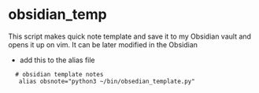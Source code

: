 # obsidian_temp

This script makes quick note template and save it to my Obsidian vault and opens it up on vim. It can be later modified in the Obsidian

- add this to the alias file 
```
  # obsidian template notes
   alias obsnote="python3 ~/bin/obsedian_template.py"
```
